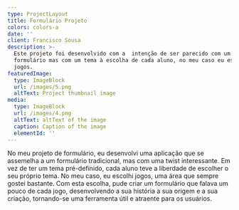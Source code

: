 ```yaml
---
type: ProjectLayout
title: Formulário Projeto
colors: colors-a
date: ''
client: Francisco Sousa
description: >-
  Este projeto foi desenvolvido com a  intenção de ser parecido com um
  formulário mas com um tema à escolha de cada aluno, no meu caso eu escolhi
  jogos.
featuredImage:
  type: ImageBlock
  url: /images/5.png
  altText: Project thumbnail image
media:
  type: ImageBlock
  url: /images/4.png
  altText: altText of the image
  caption: Caption of the image
  elementId: ''
---
```

No meu projeto de formulário, eu desenvolvi uma aplicação que se assemelha a um formulário tradicional, mas com uma twist interessante. Em vez de ter um tema pré-definido, cada aluno teve a liberdade de escolher o seu próprio tema. No meu caso, eu escolhi jogos, uma área que sempre gostei bastante. Com esta escolha, pude criar um formulário que falava um pouco de cada jogo, desenvolvendo a sua história a sua origem e a sua criação, tornando-se uma ferramenta útil e atraente para os usuários.

